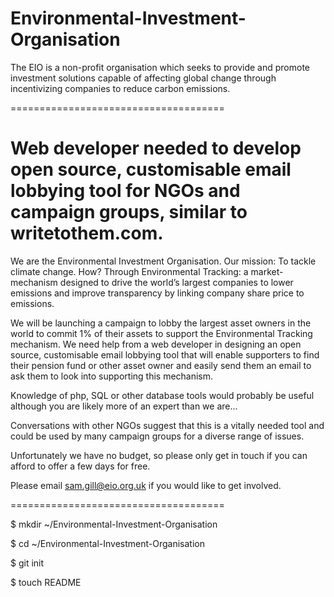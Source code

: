 Environmental-Investment-Organisation
=====================================

The EIO is a non-profit organisation which seeks to provide and promote investment solutions capable of affecting global change through incentivizing companies to reduce carbon emissions.

=====================================

Web developer needed to develop open source, customisable email lobbying tool for NGOs and campaign groups, similar to writetothem.com. 
=====================================
We are the Environmental Investment Organisation. Our mission: To tackle climate change. How? Through Environmental Tracking: a market-mechanism designed to drive the world’s largest companies to lower emissions and improve transparency by linking company share price to emissions.

We will be launching a campaign to lobby the largest asset owners in the world to commit 1% of their assets to support the Environmental Tracking mechanism. We need help from a web developer in designing an open source, customisable email lobbying tool that will enable supporters to find their pension fund or other asset owner and easily send them an email to ask them to look into supporting this mechanism. 

Knowledge of php, SQL or other database tools would probably be useful although you are likely more of an expert than we are...

Conversations with other NGOs suggest that this is a vitally needed tool and could be used by many campaign groups for a diverse range of issues.

Unfortunately we have no budget, so please only get in touch if you can afford to offer a few days for free.

Please email sam.gill@eio.org.uk if you would like to get involved.

=====================================

$ mkdir ~/Environmental-Investment-Organisation

$ cd ~/Environmental-Investment-Organisation

$ git init

$ touch README


